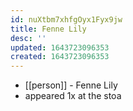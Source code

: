 ```yaml
---
id: nuXtbm7xhfgOyx1Fyx9jw
title: Fenne Lily
desc: ''
updated: 1643723096353
created: 1643723096353
---
```



- [[person]] - Fenne Lily
- appeared 1x at the stoa
